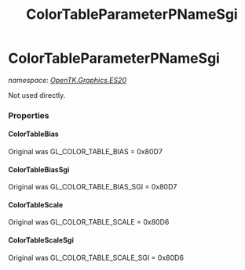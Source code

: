 ﻿---
title: ColorTableParameterPNameSgi
---

# ColorTableParameterPNameSgi
_namespace: [OpenTK.Graphics.ES20](N-OpenTK.Graphics.ES20.html)_

Not used directly.



### Properties

#### ColorTableBias
Original was GL_COLOR_TABLE_BIAS = 0x80D7
#### ColorTableBiasSgi
Original was GL_COLOR_TABLE_BIAS_SGI = 0x80D7
#### ColorTableScale
Original was GL_COLOR_TABLE_SCALE = 0x80D6
#### ColorTableScaleSgi
Original was GL_COLOR_TABLE_SCALE_SGI = 0x80D6

